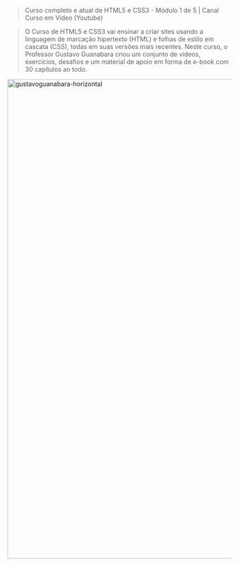 > Curso completo e atual de HTML5 e CSS3 - Módulo 1 de 5 | Canal Curso em Vídeo (Youtube)

> O Curso de HTML5 e CSS3 vai ensinar a criar sites usando a linguagem de marcação hipertexto (HTML) e  folhas de estilo em cascata (CSS), todas em suas versões mais recentes. Neste curso, o Professor Gustavo Guanabara criou um conjunto de vídeos, exercícios, desafios e um material de apoio em forma de e-book com 30 capítulos ao todo. 

<img width="1920" height="1080" alt="gustavoguanabara-horizontal" src="https://github.com/user-attachments/assets/0b907576-6b02-4cdf-852f-58888f1daef9" />
